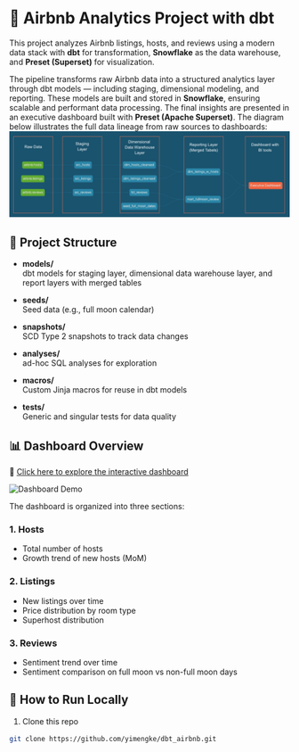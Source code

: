 # 🏡 Airbnb Analytics Project with dbt

This project analyzes Airbnb listings, hosts, and reviews using a modern data stack with **dbt** for transformation, **Snowflake** as the data warehouse, and **Preset (Superset)** for visualization.

The pipeline transforms raw Airbnb data into a structured analytics layer through dbt models — including staging, dimensional modeling, and reporting. These models are built and stored in **Snowflake**, ensuring scalable and performant data processing. The final insights are presented in an executive dashboard built with **Preset (Apache Superset)**.
 The diagram below illustrates the full data lineage from raw sources to dashboards:
![Lineage Graph](https://github.com/yimengke/dbt_airbnb/raw/main/dbtlearn/assets/lineage_graph.png)



## 🔧 Project Structure

- **models/**  
  dbt models for staging layer, dimensional data warehouse layer, and report layers with merged tables
  
- **seeds/**  
  Seed data (e.g., full moon calendar)

- **snapshots/**  
  SCD Type 2 snapshots to track data changes

- **analyses/**  
  ad-hoc SQL analyses for exploration

- **macros/**  
  Custom Jinja macros for reuse in dbt models

- **tests/**  
  Generic and singular tests for data quality

## 📊 Dashboard Overview

🔗 [Click here to explore the interactive dashboard](https://040c4d1e.us2a.app.preset.io/superset/dashboard/p/qbkBWBbWpPV/)

![Dashboard Demo](dbtlearn/assets/dashboard.gif)

The dashboard is organized into three sections:

### 1. Hosts
- Total number of hosts
- Growth trend of new hosts (MoM)

### 2. Listings
- New listings over time
- Price distribution by room type
- Superhost distribution

### 3. Reviews
- Sentiment trend over time
- Sentiment comparison on full moon vs non-full moon days

## 🚀 How to Run Locally

1. Clone this repo  
```bash
git clone https://github.com/yimengke/dbt_airbnb.git
